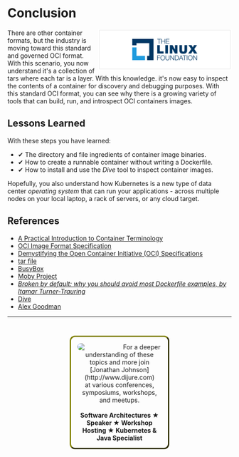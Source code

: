 # Conclusion #

<img align="right" src="./assets/linux-foundation-logo.png" width="300">
There are other container formats, but the industry is moving toward this standard and governed OCI format. With this scenario, you now understand it's a collection of tars where each tar is a layer. With this knowledge. it's now easy to inspect the contents of a container for discovery and debugging purposes. With this standard OCI format, you can see why there is a growing variety of tools that can build, run, and introspect OCI containers images.

## Lessons Learned ##

With these steps you have learned:

- &#x2714; The directory and file ingredients of container image binaries.
- &#x2714; How to create a runnable container without writing a Dockerfile.
- &#x2714; How to install and use the _Dive_ tool to inspect container images.

Hopefully, you also understand how Kubernetes is a new type of data center _operating system_ that can run your applications - across multiple nodes on your local laptop, a rack of servers, or any cloud target.

## References ##

- [A Practical Introduction to Container Terminology](https://developers.redhat.com/blog/2018/02/22/container-terminology-practical-introduction/)
- [OCI Image Format Specification](https://github.com/opencontainers/image-spec/blob/master/spec.md)
- [Demystifying the Open Container Initiative (OCI) Specifications](https://www.docker.com/blog/demystifying-open-container-initiative-oci-specifications/)
- <a href="https://en.wikipedia.org/wiki/Tar_(computing)">tar file</a>
- [BusyBox](https://busybox.net/FAQ.html)
- [Moby Project](https://github.com/moby/moby)
- _[Broken by default: why you should avoid most Dockerfile examples, by Itamar Turner-Trauring](https://pythonspeed.com/articles/dockerizing-python-is-hard/)_
- [Dive](https://github.com/wagoodman/dive)
- [Alex Goodman](https://github.com/wagoodman)

------
<p style="text-align: center; padding: 1em; margin: 3em; margin-left: 10em; margin-right: 10em; border-; 1px; border-color: olive;  border-radius: 12px; border-style:outset">
<img align="left" src="./assets/jonathan-johnson.jpg" width="100" style="border-radius: 12px">
For a deeper understanding of these topics and more join <br>[Jonathan Johnson](http://www.dijure.com)<br> at various conferences, symposiums, workshops, and meetups.
<br><br>
<b>Software Architectures ★ Speaker ★ Workshop Hosting ★ Kubernetes & Java Specialist</b>
</p>
